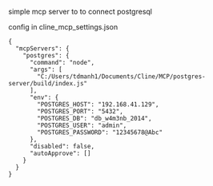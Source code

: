 simple mcp server to to connect postgresql

config in cline_mcp_settings.json

```
{
  "mcpServers": {
    "postgres": {
      "command": "node",
      "args": [
        "C:/Users/tdmanh1/Documents/Cline/MCP/postgres-server/build/index.js"
      ],
      "env": {
        "POSTGRES_HOST": "192.168.41.129",
        "POSTGRES_PORT": "5432",
        "POSTGRES_DB": "db_w4m3nb_2014",
        "POSTGRES_USER": "admin",
        "POSTGRES_PASSWORD": "12345678@Abc"
      },
      "disabled": false,
      "autoApprove": []
    }
  }
}

```
